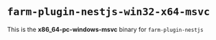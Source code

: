 # `farm-plugin-nestjs-win32-x64-msvc`

This is the **x86_64-pc-windows-msvc** binary for `farm-plugin-nestjs`
